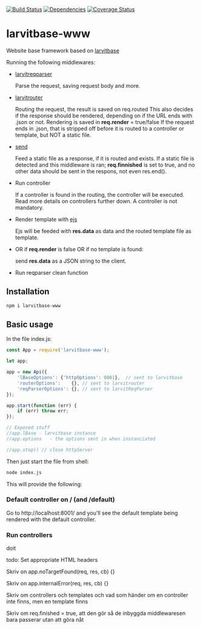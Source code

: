 [![Build Status](https://travis-ci.org/larvit/larvitbase-www.svg)](https://travis-ci.org/larvit/larvitbase-www) [![Dependencies](https://david-dm.org/larvit/larvitbase-www.svg)](https://david-dm.org/larvit/larvitbase-www.svg)
[![Coverage Status](https://coveralls.io/repos/github/larvit/larvitbase-www/badge.svg)](https://coveralls.io/github/larvit/larvitbase-www)

# larvitbase-www

Website base framework based on [larvitbase](https://github.com/larvit/larvitbase)

Running the following middlewares:

* [larvitreqparser](https://github.com/larvit/larvitreqparser)

    Parse the request, saving request body and more.

* [larvitrouter](https://github.com/larvit/larvitrouter)

    Routing the request, the result is saved on req.routed
    This also decides if the response should be rendered, depending on if the URL ends with .json or not.
    Rendering is saved in __req.render__ = true/false
    If the request ends in .json, that is stripped off before it is routed to a controller or template, but NOT a static file.

* [send](https://github.com/pillarjs/send)

    Feed a static file as a response, if it is routed and exists.
    If a static file is detected and this middleware is ran; __req.finnished__ is set to true, and no other data should be sent in the respons, not even res.end().

* Run controller

    If a controller is found in the routing, the controller will be executed. Read more details on controllers further down. A controller is not mandatory.

* Render template with [ejs](https://github.com/mde/ejs)

    Ejs will be feeded with __res.data__ as data and the routed template file as template.

* OR if __req.render__ is false OR if no template is found:

    send __res.data__ as a JSON string to the client.

* Run reqparser clean function

## Installation

```bash
npm i larvitbase-www
```

## Basic usage

In the file index.js:

```javascript
const App = require('larvitbase-www');

let app;

app = new Api({
	'lBaseOptions':	{'httpOptions': 8001},	// sent to larvitbase
	'routerOptions':	{},	// sent to larvitrouter
	'reqParserOptions': {}, // sent to larvitReqParser
});

app.start(function (err) {
	if (err) throw err;
});

// Exposed stuff
//app.lBase	- larvitbase instance
//app.options	- the options sent in when instanciated

//app.stop() // close httpServer
```

Then just start the file from shell:

```bash
node index.js
```

This will provide the following:

### Default controller on / (and /default)

Go to http://localhost:8001/ and you'll see the default template being rendered with the default controller.

### Run controllers

doit

todo: Set appropriate HTML headers


Skriv on app.noTargetFound(req, res, cb) {}

Skriv on app.internalError(req, res, cb) {}

Skriv om controllers och templates och vad som händer om en controller inte finns, men en template finns

Skriv om req.finished = true, att den gör så de inbyggda middlewaresen bara passerar utan att göra nåt
